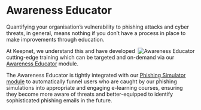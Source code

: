 # Awareness Educator

Quantifying your organisation’s vulnerability to phishing attacks and cyber threats, in general, means nothing if you don’t have a process in place to make improvements through education.

<img align="right" alt="Awareness Educator" src="https://www.keepnetlabs.com/wp-content/uploads/keepnet-awareness-educator.png">

At Keepnet, we understand this and have developed cutting-edge training which can be targeted and on-demand via our [Awareness Educator](https://www.keepnetlabs.com/awareness-educator/) module.

The Awareness Educator is tightly integrated with our [Phishing Simulator module](https://www.keepnetlabs.com/phishing-simulator/) to automatically funnel users who are caught by our phishing simulations into appropriate and engaging e-learning courses, ensuring they become more aware of threats and better-equipped to identify sophisticated phishing emails in the future.
